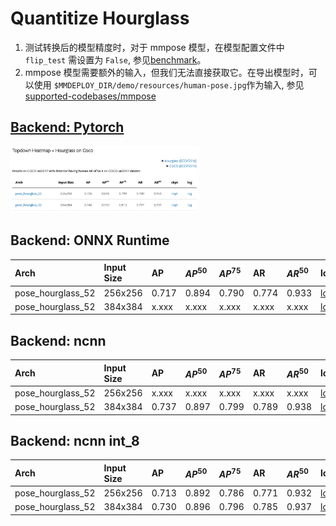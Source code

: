 # Quantitize Hourglass


1. 测试转换后的模型精度时，对于 mmpose 模型，在模型配置文件中 `flip_test` 需设置为 `False`, 参见[benchmark](https://github.com/open-mmlab/mmdeploy/blob/master/docs/zh_cn/03-benchmark/benchmark.md)。
2. mmpose 模型需要额外的输入，但我们无法直接获取它。在导出模型时，可以使用 `$MMDEPLOY_DIR/demo/resources/human-pose.jpg`作为输入, 参见[supported-codebases/mmpose](https://github.com/open-mmlab/mmdeploy/blob/master/docs/zh_cn/04-supported-codebases/mmpose.md)

## [Backend: Pytorch](https://mmpose.readthedocs.io/en/latest/papers/backbones.html#topdown-heatmap-hourglass-on-coco)

<left><img src="hourglass52_coco_256x256/mmpose-hourglass/results/benchmark.png" width="60%"></left>

## Backend: ONNX Runtime

| Arch              | Input Size | AP    | $AP^{50}$ | $AP^{75}$ | AR    | $AR^{50}$ | log |
| :---------------- | :--------- | :---- | :-------- | :-------- | :---- | :-------- | :-- |
| pose_hourglass_52 | 256x256    | 0.717 | 0.894     | 0.790     | 0.774 | 0.933     | [log](hourglass52_coco_256x256/onnx-hourglass/results/hourglass52_coco_256x256_onnx_eval.png) |
| pose_hourglass_52 | 384x384    | x.xxx | x.xxx     | x.xxx     | x.xxx | x.xxx     | [log]() |

## Backend: ncnn

| Arch              | Input Size | AP    | $AP^{50}$ | $AP^{75}$ | AR    | $AR^{50}$ | log |
| :---------------- | :--------- | :---- | :-------- | :-------- | :---- | :-------- | :-- |
| pose_hourglass_52 | 256x256    | x.xxx | x.xxx     | x.xxx     | x.xxx | x.xxx     | [log]() |
| pose_hourglass_52 | 384x384    | 0.737 | 0.897     | 0.799     | 0.789 | 0.938     | [log](hourglass52_coco_384x384/ncnn-hourglass/results_ncnn/test.log) |

## Backend: ncnn int_8

| Arch              | Input Size | AP    | $AP^{50}$ | $AP^{75}$ | AR    | $AR^{50}$ | log |
| :---------------- | :--------- | :---- | :-------- | :-------- | :---- | :-------- | :-- |
| pose_hourglass_52 | 256x256    | 0.713 | 0.892     | 0.786     | 0.771 | 0.932     | [log](hourglass52_coco_256x256/ncnn-hourglass/results/hourglass52_coco_256x256_ncnn_int8_eval.png) |
| pose_hourglass_52 | 384x384    | 0.730 | 0.896     | 0.796     | 0.785 | 0.937     | [log](hourglass52_coco_384x384/ncnn-hourglass/results_ncnn_int8/test.log) |
